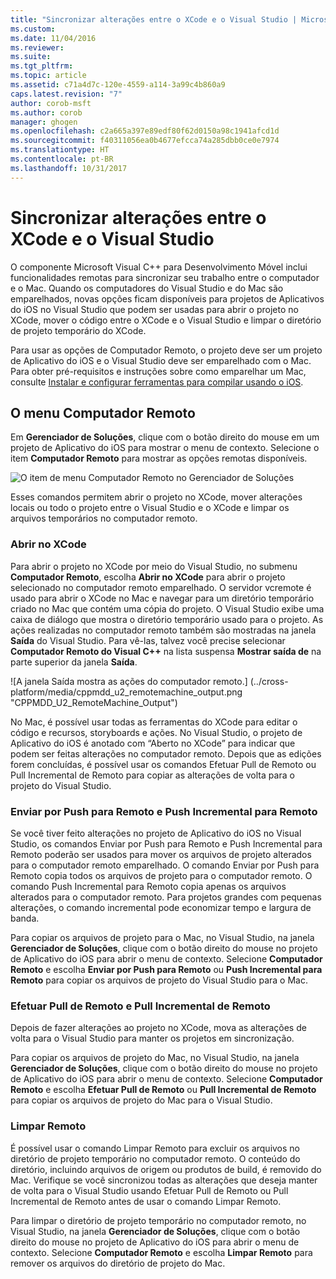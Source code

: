 ```yaml
---
title: "Sincronizar alterações entre o XCode e o Visual Studio | Microsoft Docs"
ms.custom: 
ms.date: 11/04/2016
ms.reviewer: 
ms.suite: 
ms.tgt_pltfrm: 
ms.topic: article
ms.assetid: c71a4d7c-120e-4559-a114-3a99c4b860a9
caps.latest.revision: "7"
author: corob-msft
ms.author: corob
manager: ghogen
ms.openlocfilehash: c2a665a397e89edf80f62d0150a98c1941afcd1d
ms.sourcegitcommit: f40311056ea0b4677efcca74a285dbb0ce0e7974
ms.translationtype: HT
ms.contentlocale: pt-BR
ms.lasthandoff: 10/31/2017
---
```

# <a name="sync-changes-between-xcode-and-visual-studio"></a>Sincronizar alterações entre o XCode e o Visual Studio
O componente Microsoft Visual C++ para Desenvolvimento Móvel inclui funcionalidades remotas para sincronizar seu trabalho entre o computador e o Mac. Quando os computadores do Visual Studio e do Mac são emparelhados, novas opções ficam disponíveis para projetos de Aplicativos do iOS no Visual Studio que podem ser usadas para abrir o projeto no XCode, mover o código entre o XCode e o Visual Studio e limpar o diretório de projeto temporário do XCode.  
  
 Para usar as opções de Computador Remoto, o projeto deve ser um projeto de Aplicativo do iOS e o Visual Studio deve ser emparelhado com o Mac. Para obter pré-requisitos e instruções sobre como emparelhar um Mac, consulte [Instalar e configurar ferramentas para compilar usando o iOS](../cross-platform/install-and-configure-tools-to-build-using-ios.md).  
  
## <a name="the-remote-machine-menu"></a>O menu Computador Remoto  
 Em **Gerenciador de Soluções**, clique com o botão direito do mouse em um projeto de Aplicativo do iOS para mostrar o menu de contexto. Selecione o item **Computador Remoto** para mostrar as opções remotas disponíveis.  
  
 ![O item de menu Computador Remoto no Gerenciador de Soluções](../cross-platform/media/cppmdd_u2_remotemachine_menu.jpg "CPPMDD_U2_RemoteMachine_Menu")  
  
 Esses comandos permitem abrir o projeto no XCode, mover alterações locais ou todo o projeto entre o Visual Studio e o XCode e limpar os arquivos temporários no computador remoto.  
  
### <a name="open-in-xcode"></a>Abrir no XCode  
 Para abrir o projeto no XCode por meio do Visual Studio, no submenu **Computador Remoto**, escolha **Abrir no XCode** para abrir o projeto selecionado no computador remoto emparelhado. O servidor vcremote é usado para abrir o XCode no Mac e navegar para um diretório temporário criado no Mac que contém uma cópia do projeto. O Visual Studio exibe uma caixa de diálogo que mostra o diretório temporário usado para o projeto. As ações realizadas no computador remoto também são mostradas na janela **Saída** do Visual Studio. Para vê-las, talvez você precise selecionar **Computador Remoto do Visual C++** na lista suspensa **Mostrar saída de** na parte superior da janela **Saída**.  
  
 ![A janela Saída mostra as ações do computador remoto.] (../cross-platform/media/cppmdd_u2_remotemachine_output.png "CPPMDD_U2_RemoteMachine_Output")  
  
 No Mac, é possível usar todas as ferramentas do XCode para editar o código e recursos, storyboards e ações. No Visual Studio, o projeto de Aplicativo do iOS é anotado com “Aberto no XCode” para indicar que podem ser feitas alterações no computador remoto. Depois que as edições forem concluídas, é possível usar os comandos Efetuar Pull de Remoto ou Pull Incremental de Remoto para copiar as alterações de volta para o projeto do Visual Studio.  
  
### <a name="push-to-remote-and-incremental-push-to-remote"></a>Enviar por Push para Remoto e Push Incremental para Remoto  
 Se você tiver feito alterações no projeto de Aplicativo do iOS no Visual Studio, os comandos Enviar por Push para Remoto e Push Incremental para Remoto poderão ser usados para mover os arquivos de projeto alterados para o computador remoto emparelhado. O comando Enviar por Push para Remoto copia todos os arquivos de projeto para o computador remoto. O comando Push Incremental para Remoto copia apenas os arquivos alterados para o computador remoto. Para projetos grandes com pequenas alterações, o comando incremental pode economizar tempo e largura de banda.  
  
 Para copiar os arquivos de projeto para o Mac, no Visual Studio, na janela **Gerenciador de Soluções**, clique com o botão direito do mouse no projeto de Aplicativo do iOS para abrir o menu de contexto. Selecione **Computador Remoto** e escolha **Enviar por Push para Remoto** ou **Push Incremental para Remoto** para copiar os arquivos de projeto do Visual Studio para o Mac.  
  
### <a name="pull-from-remote-and-incremental-pull-from-remote"></a>Efetuar Pull de Remoto e Pull Incremental de Remoto  
 Depois de fazer alterações ao projeto no XCode, mova as alterações de volta para o Visual Studio para manter os projetos em sincronização.  
  
 Para copiar os arquivos de projeto do Mac, no Visual Studio, na janela **Gerenciador de Soluções**, clique com o botão direito do mouse no projeto de Aplicativo do iOS para abrir o menu de contexto. Selecione **Computador Remoto** e escolha **Efetuar Pull de Remoto** ou **Pull Incremental de Remoto** para copiar os arquivos de projeto do Mac para o Visual Studio.  
  
### <a name="clean-remote"></a>Limpar Remoto  
 É possível usar o comando Limpar Remoto para excluir os arquivos no diretório de projeto temporário no computador remoto. O conteúdo do diretório, incluindo arquivos de origem ou produtos de build, é removido do Mac. Verifique se você sincronizou todas as alterações que deseja manter de volta para o Visual Studio usando Efetuar Pull de Remoto ou Pull Incremental de Remoto antes de usar o comando Limpar Remoto.  
  
 Para limpar o diretório de projeto temporário no computador remoto, no Visual Studio, na janela **Gerenciador de Soluções**, clique com o botão direito do mouse no projeto de Aplicativo do iOS para abrir o menu de contexto. Selecione **Computador Remoto** e escolha **Limpar Remoto** para remover os arquivos do diretório de projeto do Mac.